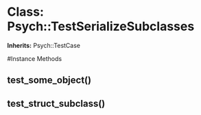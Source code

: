 # Class: Psych::TestSerializeSubclasses
**Inherits:** Psych::TestCase
    




#Instance Methods
## test_some_object() [](#method-i-test_some_object)

## test_struct_subclass() [](#method-i-test_struct_subclass)

